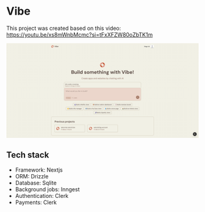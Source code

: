 # Vibe
This project was created based on this video: https://youtu.be/xs8mWnbMcmc?si=tFxXFZW80oZbTK1m 

![show case](./showcase.png) 

## Tech stack

- Framework: Nextjs
- ORM: Drizzle
- Database: Sqlite
- Background jobs: Inngest
- Authentication: Clerk
- Payments: Clerk
